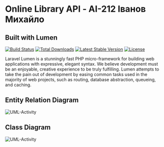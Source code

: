 # Online Library API - АІ-212 Іванов Михайло

## Built with Lumen

[![Build Status](https://travis-ci.org/laravel/lumen-framework.svg)](https://travis-ci.org/laravel/lumen-framework)
[![Total Downloads](https://img.shields.io/packagist/dt/laravel/lumen-framework)](https://packagist.org/packages/laravel/lumen-framework)
[![Latest Stable Version](https://img.shields.io/packagist/v/laravel/lumen-framework)](https://packagist.org/packages/laravel/lumen-framework)
[![License](https://img.shields.io/packagist/l/laravel/lumen)](https://packagist.org/packages/laravel/lumen-framework)

Laravel Lumen is a stunningly fast PHP micro-framework for building web applications with expressive, elegant syntax. We believe development must be an enjoyable, creative experience to be truly fulfilling. Lumen attempts to take the pain out of development by easing common tasks used in the majority of web projects, such as routing, database abstraction, queueing, and caching.

## Entity Relation Diagram

![UML-Activity](http://www.plantuml.com/plantuml/proxy?cache=no&src=https://raw.githubusercontent.com/idSynth/OnlineLibraryAPI/main/uml/ERDiagram.puml)

## Class Diagram

![UML-Activity](http://www.plantuml.com/plantuml/proxy?cache=no&src=https://raw.githubusercontent.com/idSynth/OnlineLibraryAPI/main/uml/ClassDiagram.puml)
